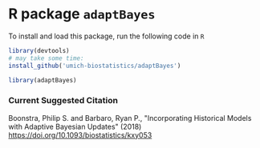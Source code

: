 # R package `adaptBayes`

To install and load this package, run the following code in `R`

```r
library(devtools)
# may take some time:
install_github('umich-biostatistics/adaptBayes') 

library(adaptBayes)
```

### Current Suggested Citation

Boonstra, Philip S. and Barbaro, Ryan P., "Incorporating Historical Models
with Adaptive Bayesian Updates" (2018) https://doi.org/10.1093/biostatistics/kxy053

